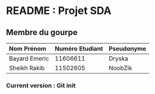# README : Projet SDA #

## Membre du gourpe ##

| Nom Prénom     | Numéro Etudiant | Pseudonyme |
| :------------- | :-------------- | :--------- |
| Bayard Emeric  | 11606611        | Dryska     |
| Sheikh Rakib   | 11502605        | NoobZik    |

### Current version : Git init ###
